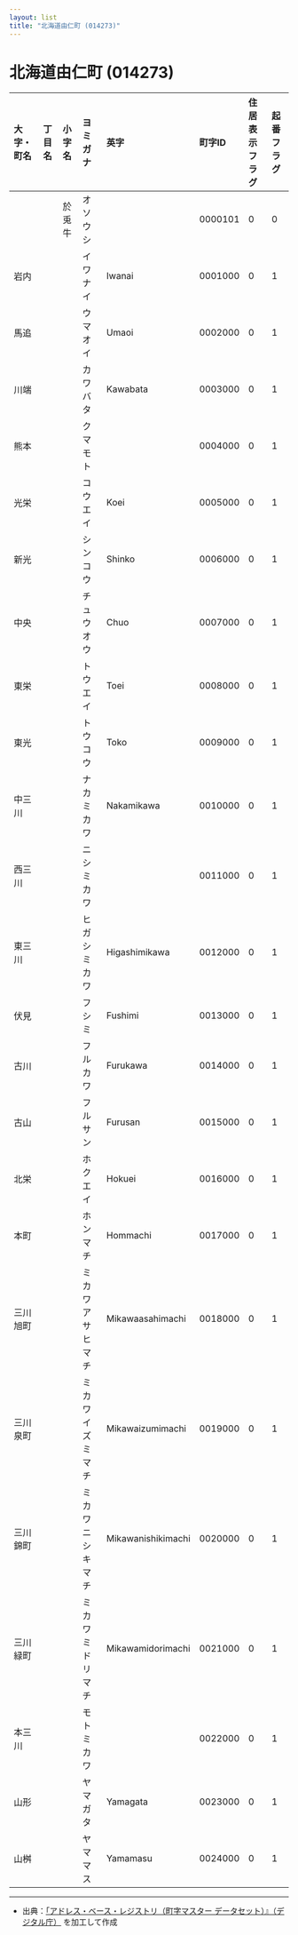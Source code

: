 ```yaml
---
layout: list
title: "北海道由仁町 (014273)"
---
```


# 北海道由仁町 (014273)

| 大字・町名 | 丁目名 | 小字名 | ヨミガナ | 英字 | 町字ID | 住居表示フラグ | 起番フラグ |
|:---|:---|:---|:---|:---|:---|:---|:---|
|  |  | 於兎牛 | オソウシ |  | 0000101 | 0 | 0 |
| 岩内 |  |  | イワナイ | Iwanai | 0001000 | 0 | 1 |
| 馬追 |  |  | ウマオイ | Umaoi | 0002000 | 0 | 1 |
| 川端 |  |  | カワバタ | Kawabata | 0003000 | 0 | 1 |
| 熊本 |  |  | クマモト |  | 0004000 | 0 | 1 |
| 光栄 |  |  | コウエイ | Koei | 0005000 | 0 | 1 |
| 新光 |  |  | シンコウ | Shinko | 0006000 | 0 | 1 |
| 中央 |  |  | チュウオウ | Chuo | 0007000 | 0 | 1 |
| 東栄 |  |  | トウエイ | Toei | 0008000 | 0 | 1 |
| 東光 |  |  | トウコウ | Toko | 0009000 | 0 | 1 |
| 中三川 |  |  | ナカミカワ | Nakamikawa | 0010000 | 0 | 1 |
| 西三川 |  |  | ニシミカワ |  | 0011000 | 0 | 1 |
| 東三川 |  |  | ヒガシミカワ | Higashimikawa | 0012000 | 0 | 1 |
| 伏見 |  |  | フシミ | Fushimi | 0013000 | 0 | 1 |
| 古川 |  |  | フルカワ | Furukawa | 0014000 | 0 | 1 |
| 古山 |  |  | フルサン | Furusan | 0015000 | 0 | 1 |
| 北栄 |  |  | ホクエイ | Hokuei | 0016000 | 0 | 1 |
| 本町 |  |  | ホンマチ | Hommachi | 0017000 | 0 | 1 |
| 三川旭町 |  |  | ミカワアサヒマチ | Mikawaasahimachi | 0018000 | 0 | 1 |
| 三川泉町 |  |  | ミカワイズミマチ | Mikawaizumimachi | 0019000 | 0 | 1 |
| 三川錦町 |  |  | ミカワニシキマチ | Mikawanishikimachi | 0020000 | 0 | 1 |
| 三川緑町 |  |  | ミカワミドリマチ | Mikawamidorimachi | 0021000 | 0 | 1 |
| 本三川 |  |  | モトミカワ |  | 0022000 | 0 | 1 |
| 山形 |  |  | ヤマガタ | Yamagata | 0023000 | 0 | 1 |
| 山桝 |  |  | ヤママス | Yamamasu | 0024000 | 0 | 1 |

---

- 出典：[「アドレス・ベース・レジストリ（町字マスター データセット）』（デジタル庁）](https://www.digital.go.jp/policies/base_registry_address/) を加工して作成